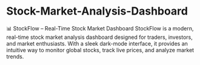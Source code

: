 # Stock-Market-Analysis-Dashboard
📊 StockFlow – Real-Time Stock Market Dashboard StockFlow is a modern, real-time stock market analysis dashboard designed for traders, investors, and market enthusiasts. With a sleek dark-mode interface, it provides an intuitive way to monitor global stocks, track live prices, and analyze market trends.
